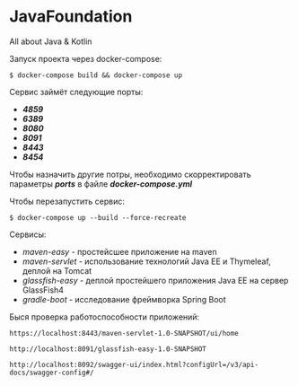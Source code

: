 # JavaFoundation
All about Java &amp; Kotlin

Запуск проекта через docker-compose:
```shell script
$ docker-compose build && docker-compose up 
```
Сервис займёт следующие порты:
+ ***4859***
+ ***6389***  
+ ***8080*** 
+ ***8091***
+ ***8443***
+ ***8454***

Чтобы назначить другие потры, необходимо скорректировать параметры ***ports*** в файле ***docker-compose.yml*** 

Чтобы перезапустить сервис:
```shell script
$ docker-compose up --build --force-recreate 
```

Сервисы:

+ *maven-easy* - простейсшее приложение на maven
+ *maven-servlet* - использование технологий Java EE и Thymeleaf, деплой на Tomcat
+ *glassfish-easy* - деплой простейшего приложения Java EE на сервер GlassFish4
+ *gradle-boot* - исследование фреймворка Spring Boot

Быся проверка работоспособности приложений:
```http request
https://localhost:8443/maven-servlet-1.0-SNAPSHOT/ui/home
```
```http request
http://localhost:8091/glassfish-easy-1.0-SNAPSHOT
```
```http request
http://localhost:8092/swagger-ui/index.html?configUrl=/v3/api-docs/swagger-config#/
```

